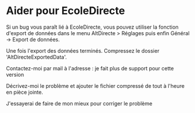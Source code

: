 # Aider pour EcoleDirecte
Si un bug vous paraît lié à EcoleDirecte, vous pouvez utiliser la fonction d'export de données dans le menu AltDirecte > Réglages puis enfin Général -> Export de données.

Une fois l'export des données terminés. Compressez le dossier 'AltDirecteExportedData'.

Contactez-moi par mail à l'adresse : je fait plus de support pour cette version

Décrivez-moi le problème et ajouter le fichier compressé de tout à l'heure en pièce jointe.

J'essayerai de faire de mon mieux pour corriger le problème
